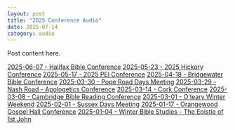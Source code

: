 ```yaml
---
layout: post
title: "2025 Conference Audio"
date: 2025-07-14
category: audio
---
```


Post content here.


<a href="{{ '_posts/audio/2025-Conference/2025-06-07-Halifax-Bible-Conference/' | relative_url }}">2025-06-07 - Halifax Bible Conference</a>
<a href="{{ '_posts/audio/2025-Conference/2025-05-23-2025-Hickory-Conference/' | relative_url }}">2025-05-23 - 2025 Hickory Conference</a>
<a href="{{ '_posts/audio/2025-Conference/2025-05-17-2025-PEI-Conference/' | relative_url }}">2025-05-17 - 2025 PEI Conference</a>
<a href="{{ '_posts/audio/2025-Conference/2025-04-18-Bridgewater-Bible-Conference/' | relative_url }}">2025-04-18 - Bridgewater Bible Conference</a>
<a href="{{ '_posts/audio/2025-Conference/2025-03-30-Pope-Road-Days-Meeting/' | relative_url }}">2025-03-30 - Pope Road Days Meeting</a>
<a href="{{ '_posts/audio/2025-Conference/2025-03-29-Nash-Road-Apologetics-Conference/' | relative_url }}">2025-03-29 - Nash Road - Apologetics Conference</a>
<a href="{{ '_posts/audio/2025-Conference/2025-03-14-Cork-Conference/' | relative_url }}">2025-03-14 - Cork Conference</a>
<a href="{{ '_posts/audio/2025-Conference/2025-03-08-Cambridge-Bible-Reading-Conference/' | relative_url }}">2025-03-08 - Cambridge Bible Reading Conference</a>
<a href="{{ '_posts/audio/2025-Conference/2025-03-01-Oleary-Winter-Weekend/' | relative_url }}">2025-03-01 - O'leary Winter Weekend</a>
<a href="{{ '_posts/audio/2025-Conference/2025-02-01-Sussex-Days-Meeting/' | relative_url }}">2025-02-01 - Sussex Days Meeting</a>
<a href="{{ '_posts/audio/2025-Conference/2025-01-17-Orangewood-Gospel-Hall-Conference/' | relative_url }}">2025-01-17 - Orangewood Gospel Hall Conference</a>
<a href="{{ '_posts/audio/2025-Conference/2025-01-04-Winter-Bible-Studies-The-Epistle-of-1st-John/' | relative_url }}">2025-01-04 - Winter Bible Studies - The Epistle of 1st John</a>